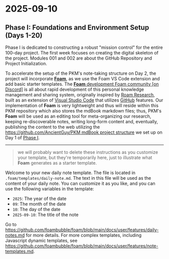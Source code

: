# 2025-09-10



## **Phase I: Foundations and Environment Setup (Days 1-20)**

Phase I is dedicated to constructing a robust "mission control" for the entire 100-day project. The first week focuses on creating the digital skeleton of the project. Modules 001 and 002 are about the GitHub Repository and Project Initialization.

To accelerate the setup of the PKM's note-taking structure on Day 2, the project will incorporate [**Foam**](https://github.com/foambubble/foam), as we use the Foam VS Code extension and add basic starter templates. The [**Foam** development Foam community [on Discord]](https://foambubble.github.io/join-discord/g) is all about rapid development of this personal knowledge management and sharing system, originally inspired by [Roam Research](https://roamresearch.com/), built as an extension of [Visual Studio Code](https://code.visualstudio.com/) that utilizes [GitHub](https://github.com/) features. Our implementation of **Foam** is very lightweight and thus will reside within this PKM repository which also stores the mdBook markdown files; thus, PKM's **Foam** will be used as an editing tool for meta-organizing our research, keeping re-discoverable notes, writing long-form content and, eventually, publishing the content to the web utilizing the [https://github.com/AncientGuy/PKM mdBook project structure](https://github.com/AncientGuy/PKM) we set up on Day 1 of [Phase I](/1.md).





---

> we will probably want to delete these instructions as you customize your template, but they're temporarily here, just to illustrate what **Foam** generates as a starter template.

Welcome to your new daily note template.
The file is located in `.foam/templates/daily-note.md`.
The text in this file will be used as the content of your daily note.
You can customize it as you like, and you can use the following variables in the template:
- `2025`: The year of the date
- `09`: The month of the date
- `10`: The day of the date
- `2025-09-10`: The title of the note

Go to https://github.com/foambubble/foam/blob/main/docs/user/features/daily-notes.md for more details.
For more complex templates, including Javascript dynamic templates, see https://github.com/foambubble/foam/blob/main/docs/user/features/note-templates.md.
